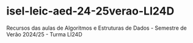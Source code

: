 # isel-leic-aed-24-25verao-LI24D
Recursos das aulas de Algoritmos e Estruturas de Dados - Semestre de Verão 2024/25 - Turma LI24D

